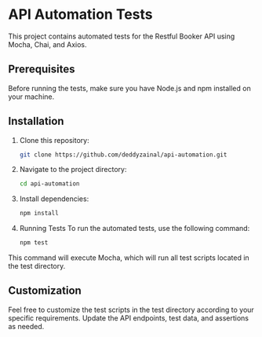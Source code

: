 # API Automation Tests

This project contains automated tests for the Restful Booker API using Mocha, Chai, and Axios.

## Prerequisites

Before running the tests, make sure you have Node.js and npm installed on your machine.

## Installation

1. Clone this repository:

   ```bash
   git clone https://github.com/deddyzainal/api-automation.git
2. Navigate to the project directory:
   ```bash
   cd api-automation
3. Install dependencies:
   ```bash
   npm install
4. Running Tests
To run the automated tests, use the following command:
   ```bash
   npm test
This command will execute Mocha, which will run all test scripts located in the test directory.

## Customization
Feel free to customize the test scripts in the test directory according to your specific requirements. Update the API endpoints, test data, and assertions as needed.
